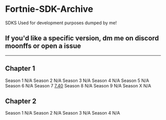 # Fortnie-SDK-Archive
SDKS Used for development purposes dumped by me!
## If you'd like a specific version, dm me on discord moonffs or open a issue
----
## Chapter 1
Season 1
N/A
Season 2
N/A
Season 3 
N/A
Season 4 
N/A
Season 5
N/A
Season 6
N/A
Season 7
[7.40](https://github.com/moonleaks/Fortnie-SDK-Archive/raw/main/4.22.0-5046157+++Fortnite+Release-7.40-FortniteGame.zip)
Season 8
N/A
Season 9
N/A
Season X
N/A
## Chapter 2
Season 1
N/A
Season 2
N/A
Season 3 
N/A
Season 4 
N/A
